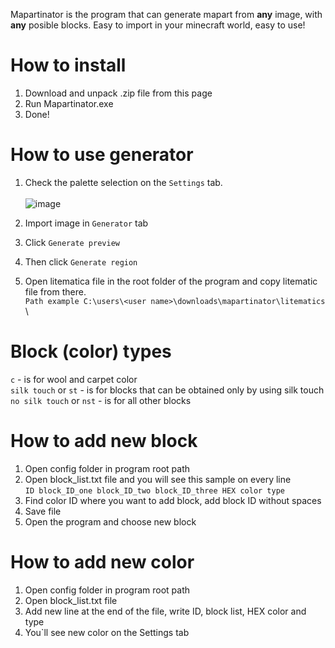 Mapartinator is the program that can generate mapart from **any** image, with **any** posible blocks. Easy to import in your minecraft world, easy to use!

# How to install

1. Download and unpack .zip file from this page
2. Run Mapartinator.exe
3. Done!
# How to use generator

1. Check the palette selection on the `Settings` tab. \
\
   ![image](https://github.com/Gaz1zPr0g/mapartinator/assets/81079946/68820685-d39d-47a9-9a1e-8e0a8a9266ec)


2. Import image in `Generator` tab
3. Click `Generate preview`
4. Then click `Generate region`
5. Open litematica file in the root folder of the program and copy litematic file from there. \
   `Path example C:\users\<user name>\downloads\mapartinator\litematics`
\
# Block (color) types
`c` - is for wool and carpet color \
`silk touch` or `st` - is for blocks that can be obtained only by using silk touch \
`no silk touch` or `nst` - is for all other blocks 

# How to add new block
1. Open config folder in program root path
2. Open block_list.txt file and you will see this sample on every line \
   `ID block_ID_one block_ID_two block_ID_three HEX color type`
3. Find color ID where you want to add block, add block ID without spaces
4. Save file
5. Open the program and choose new block

# How to add new color
1. Open config folder in program root path
2. Open block_list.txt file
3. Add new line at the end of the file, write ID, block list, HEX color and type
4. You`ll see new color on the Settings tab
